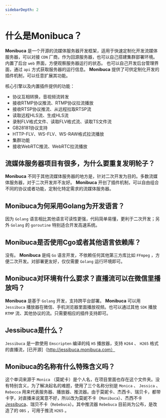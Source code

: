 ```yaml
---
sidebarDepth: 2
---
```

# 什么是Monibuca？

**Monibuca** 是一个开源的流媒体服务器开发框架，适用于快速定制化开发流媒体服务器，可以对接 `CDN` 厂商，作为回源服务器，也可以自己搭建集群部署环境。
内置了后台 `web` 界面，方便观察服务器运行的状态。
也可以自己开发后台管理界面，通过 `api` 方式获取服务器的运行信息。
**Monibuca** 提供了可供定制化开发的插件机制，可以任意扩展其功能。

核心引擎以及内置插件提供的功能：
- 协议互相转换，音视频流转发
- 接收RTMP协议推流、RTMP协议拉流播放
- 接收RTSP协议推流、从远程拉取RTSP流
- 读取远程HLS流、生成HLS流
- 录制FLV格式文件、读取FLV格式流、读取TS文件流
- GB28181协议支持
- HTTP-FLV、WS-FLV、WS-RAW格式拉流播放
- 集群功能
- 接收WebRTC推流、WebRTC拉流播放

## 流媒体服务器项目有很多，为什么要重复发明轮子？
**Monibuca** 不同于其他流媒体服务器的地方是，针对二次开发为目的。多数流媒体服务器，对于二次开发并不友好。 **Monibuca** 开创了插件机制，可以自由组合不同的协议或者功能，定制化特定需求的流媒体服务器。

## Monibuca为何采用Golang为开发语言？
因为 `Golang` 语言相比其他语言可读性更强，代码简单易懂，更利于二次开发；另外 `Golang` 的 `goroutine` 特别适合开发高速系统。

## Monibuca是否使用Cgo或者其他语言依赖库？
没有。 **Monibuca** 是纯 `Go` 语言开发，不依赖任何其他第三方库比如 `FFmpeg` ，方便二次开发。对部署更友好，仅仅需要 `Golang` 运行环境即可。

## Monibuca对环境有什么要求？直播流可以在微信里播放吗？
**Monibuca** 是基于 `Golang` 开发，支持跨平台部署。 **Monibuca** 可以用 `Jessibuca` 播放器在微信、手机浏览器里面播放视频。也可以通过其他 `SDK` 播放 `RTMP` 流、其他协议的流。只需要相应的插件支持即可。

## Jessibuca是什么？
`Jessibuca` 是一款使用 `Emscripten` 编译的纯 `H5` 播放器，支持 `H264` 、 `H265` 格式的直播流，[已开源]（http://jessibuca.monibuca.com）

## Monibuca的名称有什么特殊含义吗？
这个单词来源于 `Monica` （莫妮卡）是个人名，在项目里面也存在这个文件夹。没有特别含义，为了解决起名的难题，使用了三个名称分别是 `Monica` 、 `Jessica` 、`Rebecca` 用来代表服务器、播放器、推流器。由于莫妮卡、杰西卡、瑞贝卡，都带卡字，对直播来说寓意不好，所以改为莫妮不卡（`Monibuca`）、杰西不卡[Jessibuca](http://jessibuca.monibuca.com)、瑞贝不卡（`Rebebuca`）。其中推流器 `Rebebuca` 目前尚为公布，是改造了的 `OBS` ，可用于推流 `H265` 。